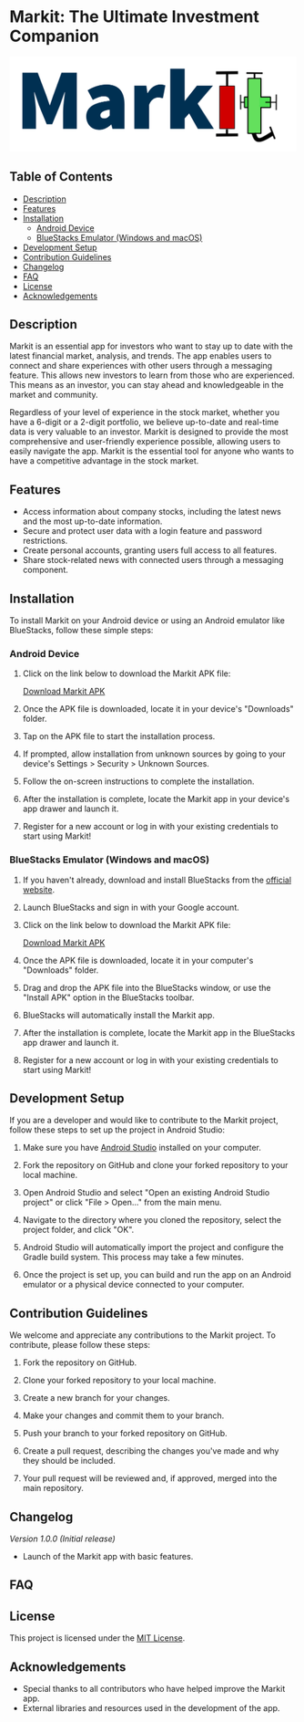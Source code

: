 # Markit: The Ultimate Investment Companion

![Markit Logo](Markit%20Logo.png)

## Table of Contents

- [Description](#description)
- [Features](#features)
- [Installation](#installation)
  - [Android Device](#android-device)
  - [BlueStacks Emulator (Windows and macOS)](#bluestacks-emulator-windows-and-macos)
- [Development Setup](#development-setup)
- [Contribution Guidelines](#contribution-guidelines)
- [Changelog](#changelog)
- [FAQ](#faq)
- [License](#license)
- [Acknowledgements](#acknowledgements)

## Description

Markit is an essential app for investors who want to stay up to date with the latest financial market, analysis, and trends. The app enables users to connect and share experiences with other users through a messaging feature. This allows new investors to learn from those who are experienced. This means as an investor, you can stay ahead and knowledgeable in the market and community.

Regardless of your level of experience in the stock market, whether you have a 6-digit or a 2-digit portfolio, we believe up-to-date and real-time data is very valuable to an investor. Markit is designed to provide the most comprehensive and user-friendly experience possible, allowing users to easily navigate the app. Markit is the essential tool for anyone who wants to have a competitive advantage in the stock market.

## Features

- Access information about company stocks, including the latest news and the most up-to-date information.
- Secure and protect user data with a login feature and password restrictions.
- Create personal accounts, granting users full access to all features.
- Share stock-related news with connected users through a messaging component.

## Installation

To install Markit on your Android device or using an Android emulator like BlueStacks, follow these simple steps:

### Android Device

1. Click on the link below to download the Markit APK file:

   [Download Markit APK](https://example.com/Markit.apk)

2. Once the APK file is downloaded, locate it in your device's "Downloads" folder.

3. Tap on the APK file to start the installation process.

4. If prompted, allow installation from unknown sources by going to your device's Settings > Security > Unknown Sources.

5. Follow the on-screen instructions to complete the installation.

6. After the installation is complete, locate the Markit app in your device's app drawer and launch it.

7. Register for a new account or log in with your existing credentials to start using Markit!

### BlueStacks Emulator (Windows and macOS)

1. If you haven't already, download and install BlueStacks from the [official website](https://www.bluestacks.com/).

2. Launch BlueStacks and sign in with your Google account.

3. Click on the link below to download the Markit APK file:

   [Download Markit APK](test)

4. Once the APK file is downloaded, locate it in your computer's "Downloads" folder.

5. Drag and drop the APK file into the BlueStacks window, or use the "Install APK" option in the BlueStacks toolbar.

6. BlueStacks will automatically install the Markit app.

7. After the installation is complete, locate the Markit app in the BlueStacks app drawer and launch it.

8. Register for a new account or log in with your existing credentials to start using Markit!

## Development Setup

If you are a developer and would like to contribute to the Markit project, follow these steps to set up the project in Android Studio:

1. Make sure you have [Android Studio](https://developer.android.com/studio/) installed on your computer.

2. Fork the repository on GitHub and clone your forked repository to your local machine.

3. Open Android Studio and select "Open an existing Android Studio project" or click "File > Open..." from the main menu.

4. Navigate to the directory where you cloned the repository, select the project folder, and click "OK".

5. Android Studio will automatically import the project and configure the Gradle build system. This process may take a few minutes.

6. Once the project is set up, you can build and run the app on an Android emulator or a physical device connected to your computer.


## Contribution Guidelines

We welcome and appreciate any contributions to the Markit project. To contribute, please follow these steps:

1. Fork the repository on GitHub.

2. Clone your forked repository to your local machine.

3. Create a new branch for your changes.

4. Make your changes and commit them to your branch.

5. Push your branch to your forked repository on GitHub.

6. Create a pull request, describing the changes you've made and why they should be included.

7. Your pull request will be reviewed and, if approved, merged into the main repository.

## Changelog

_Version 1.0.0 (Initial release)_
- Launch of the Markit app with basic features.

## FAQ


## License

This project is licensed under the [MIT License](LICENSE.md).

## Acknowledgements

- Special thanks to all contributors who have helped improve the Markit app.
- External libraries and resources used in the development of the app.
